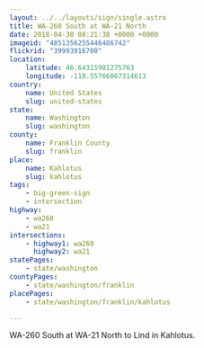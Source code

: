 ```yaml
---
layout: ../../layouts/sign/single.astro
title: WA-260 South at WA-21 North
date: 2018-04-30 08:21:38 +0000 +0000
imageid: "4851356255446486742"
flickrid: "39993916700"
location:
    latitude: 46.64315981275763
    longitude: -118.55766067314613
country:
    name: United States
    slug: united-states
state:
    name: Washington
    slug: washington
county:
    name: Franklin County
    slug: franklin
place:
    name: Kahlotus
    slug: kahlotus
tags:
    - big-green-sign
    - intersection
highway:
    - wa260
    - wa21
intersections:
    - highway1: wa260
      highway2: wa21
statePages:
    - state/washington
countyPages:
    - state/washington/franklin
placePages:
    - state/washington/franklin/kahlotus

---
```

WA-260 South at WA-21 North to Lind in Kahlotus.